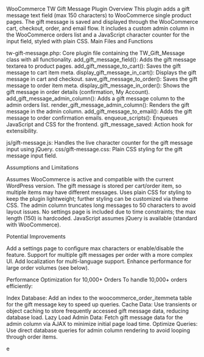 WooCommerce TW Gift Message Plugin
Overview
This plugin adds a gift message text field (max 150 characters) to WooCommerce single product pages. The gift message is saved and displayed through the WooCommerce cart, checkout, order, and email flow. It includes a custom admin column in the WooCommerce orders list and a JavaScript character counter for the input field, styled with plain CSS.
Main Files and Functions

tw-gift-message.php: Core plugin file containing the TW_Gift_Message class with all functionality.
add_gift_message_field(): Adds the gift message textarea to product pages.
add_gift_message_to_cart(): Saves the gift message to cart item meta.
display_gift_message_in_cart(): Displays the gift message in cart and checkout.
save_gift_message_to_order(): Saves the gift message to order item meta.
display_gift_message_in_order(): Shows the gift message in order details (confirmation, My Account).
add_gift_message_admin_column(): Adds a gift message column to the admin orders list.
render_gift_message_admin_column(): Renders the gift message in the admin column.
add_gift_message_to_email(): Adds the gift message to order confirmation emails.
enqueue_scripts(): Enqueues JavaScript and CSS for the frontend.
gift_message_saved: Action hook for extensibility.


js/gift-message.js: Handles the live character counter for the gift message input using jQuery.
css/gift-message.css: Plain CSS styling for the gift message input field.

Assumptions and Limitations

Assumes WooCommerce is active and compatible with the current WordPress version.
The gift message is stored per cart/order item, so multiple items may have different messages.
Uses plain CSS for styling to keep the plugin lightweight; further styling can be customized via theme CSS.
The admin column truncates long messages to 50 characters to avoid layout issues.
No settings page is included due to time constraints; the max length (150) is hardcoded.
JavaScript assumes jQuery is available (standard with WooCommerce).

Potential Improvements

Add a settings page to configure max characters or enable/disable the feature.
Support for multiple gift messages per order with a more complex UI.
Add localization for multi-language support.
Enhance performance for large order volumes (see below).

Performance Optimization for 10,000+ Orders
To handle 10,000+ orders efficiently:

Index Database: Add an index to the woocommerce_order_itemmeta table for the gift message key to speed up queries.
Cache Data: Use transients or object caching to store frequently accessed gift message data, reducing database load.
Lazy Load Admin Data: Fetch gift message data for the admin column via AJAX to minimize initial page load time.
Optimize Queries: Use direct database queries for admin column rendering to avoid looping through order items.

e

